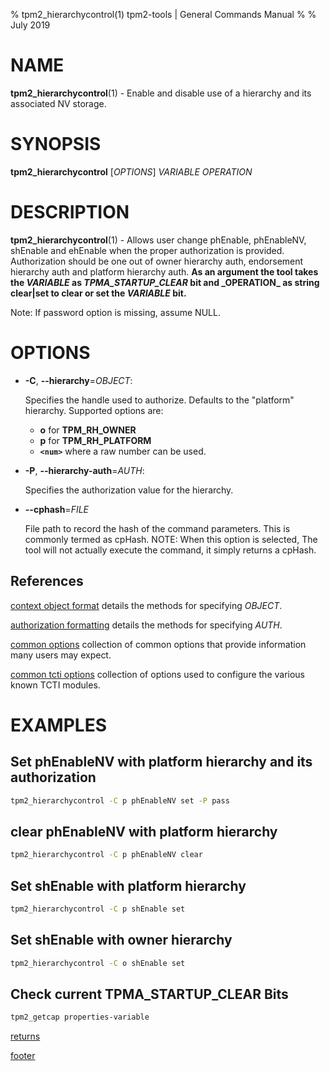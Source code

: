 % tpm2_hierarchycontrol(1) tpm2-tools | General Commands Manual
%
% July 2019

# NAME

**tpm2_hierarchycontrol**(1) - Enable and disable use of a hierarchy and its
associated NV storage.

# SYNOPSIS

**tpm2_hierarchycontrol** [*OPTIONS*] _VARIABLE_ _OPERATION_

# DESCRIPTION

**tpm2_hierarchycontrol**(1) - Allows user change phEnable, phEnableNV, shEnable
and ehEnable when the proper authorization is provided. Authorization should be
one out of owner hierarchy auth, endorsement hierarchy auth and platform
hierarchy auth. **As an argument the tool takes the _VARIABLE_ as
_TPMA\_STARTUP_CLEAR_ bit and \_OPERATION\_ as string clear|set to clear or set
the _VARIABLE_ bit.**

Note: If password option is missing, assume NULL.

# OPTIONS

  * **-C**, **\--hierarchy**=_OBJECT_:

    Specifies the handle used to authorize. Defaults to the "platform" hierarchy.
    Supported options are:
      * **o** for **TPM_RH_OWNER**
      * **p** for **TPM_RH_PLATFORM**
      * **`<num>`** where a raw number can be used.

  * **-P**, **\--hierarchy-auth**=_AUTH_:

    Specifies the authorization value for the hierarchy.

  * **\--cphash**=_FILE_

    File path to record the hash of the command parameters. This is commonly
    termed as cpHash. NOTE: When this option is selected, The tool will not
    actually execute the command, it simply returns a cpHash.

## References

[context object format](common/ctxobj.md) details the methods for specifying
_OBJECT_.

[authorization formatting](common/authorizations.md) details the methods for
specifying _AUTH_.

[common options](common/options.md) collection of common options that provide
information many users may expect.

[common tcti options](common/tcti.md) collection of options used to configure
the various known TCTI modules.

# EXAMPLES

## Set phEnableNV with platform hierarchy and its authorization
```bash
tpm2_hierarchycontrol -C p phEnableNV set -P pass
```

## clear phEnableNV with platform hierarchy
```bash
tpm2_hierarchycontrol -C p phEnableNV clear
```

## Set shEnable with platform hierarchy
```bash
tpm2_hierarchycontrol -C p shEnable set
```

## Set shEnable with owner hierarchy
```bash
tpm2_hierarchycontrol -C o shEnable set
```

## Check current TPMA_STARTUP_CLEAR Bits
```bash
tpm2_getcap properties-variable
```

[returns](common/returns.md)

[footer](common/footer.md)
